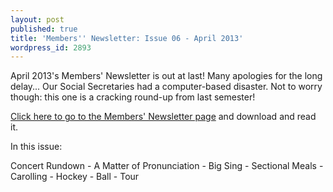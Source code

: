 ```yaml
---
layout: post
published: true
title: 'Members'' Newsletter: Issue 06 - April 2013'
wordpress_id: 2893
---
```


April 2013's Members' Newsletter is out at last! Many apologies for the long delay... Our Social Secretaries had a computer-based disaster. Not to worry though: this one is a cracking round-up from last semester!

<a title="Members' Newsletter" href="http://eums.eusa.ed.ac.uk/society/membership/newsletter/">Click here to go to the Members' Newsletter page</a> and download and read it.

<p class="newsletter-summary">In this issue:</p>

<p class="newsletter-summary">Concert Rundown - A Matter of Pronunciation - Big Sing - Sectional Meals - Carolling - Hockey - Ball - Tour</p>
